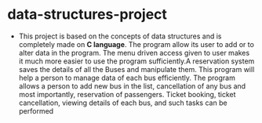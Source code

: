 # data-structures-project
- This project is based on the concepts of data structures and is completely made on **C language**. The program allow its user to add or to alter data in the program. The menu driven access given to user makes it much more easier  to use the program sufficiently.A reservation system saves the details of all the Buses and manipulate them. This program will help a person to manage data of each bus efficiently. The program allows a person to add new bus in the list, cancellation of any bus and most importantly, reservation of passengers. Ticket booking, ticket cancellation, viewing details of each bus, and such tasks can be performed

